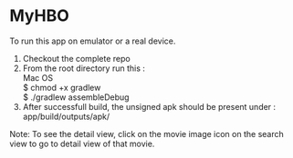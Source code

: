 # MyHBO

To run this app on emulator or a real device. <br/>
1. Checkout the complete repo  
2. From the root directory run this :  
  Mac OS  
  $ chmod +x gradlew  
  $ ./gradlew assembleDebug  
3. After successfull build, the unsigned apk should be present under : app/build/outputs/apk/
  
  
  
Note: To see the detail view, click on the movie image icon on the search view to go to detail view of that movie. 


